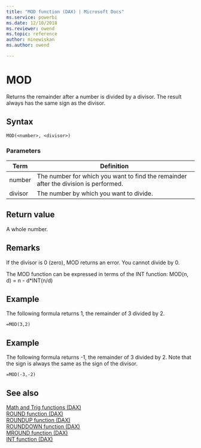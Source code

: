 ```yaml
---
title: "MOD function (DAX) | Microsoft Docs"
ms.service: powerbi 
ms.date: 12/10/2018
ms.reviewer: owend
ms.topic: reference
author: minewiskan
ms.author: owend

---
```

# MOD
Returns the remainder after a number is divided by a divisor. The result always has the same sign as the divisor.  
  
## Syntax  
  
```dax
MOD(<number>, <divisor>)  
```
  
### Parameters  
  
|Term|Definition|  
|--------|--------------|  
|number|The number for which you want to find the remainder after the division is performed.|  
|divisor|The number by which you want to divide.|  
  
## Return value  
A whole number.  
  
## Remarks  
If the divisor is 0 (zero), MOD returns an error. You cannot divide by 0.  
  
The MOD function can be expressed in terms of the INT function: MOD(n, d) = n - d*INT(n/d)  
  
## Example  
The following formula returns 1, the remainder of 3 divided by 2.  
  
```dax
=MOD(3,2)  
```
  
## Example  
The following formula returns -1, the remainder of 3 divided by 2. Note that the sign is always the same as the sign of the divisor.  
  
```dax
=MOD(-3,-2)  
```
  
## See also  
[Math and Trig functions &#40;DAX&#41;](math-and-trig-functions-dax.md)  
[ROUND function &#40;DAX&#41;](round-function-dax.md)  
[ROUNDUP function &#40;DAX&#41;](roundup-function-dax.md)  
[ROUNDDOWN function &#40;DAX&#41;](rounddown-function-dax.md)  
[MROUND function &#40;DAX&#41;](mround-function-dax.md)  
[INT function &#40;DAX&#41;](int-function-dax.md)  
  
